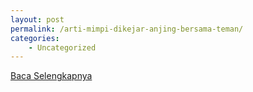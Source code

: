 ```yaml
---
layout: post
permalink: /arti-mimpi-dikejar-anjing-bersama-teman/
categories:
    - Uncategorized
---
```


[Baca Selengkapnya](/01)